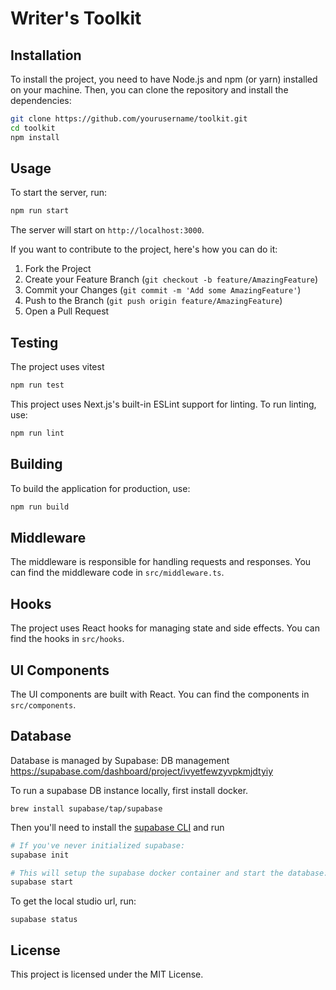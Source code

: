 # Writer's Toolkit

## Installation

To install the project, you need to have Node.js and npm (or yarn) installed on your machine. Then, you can clone the repository and install the dependencies:

```bash
git clone https://github.com/yourusername/toolkit.git
cd toolkit
npm install
```

## Usage

To start the server, run:

```bash
npm run start
```

The server will start on `http://localhost:3000`.

If you want to contribute to the project, here's how you can do it:

1. Fork the Project
2. Create your Feature Branch (`git checkout -b feature/AmazingFeature`)
3. Commit your Changes (`git commit -m 'Add some AmazingFeature'`)
4. Push to the Branch (`git push origin feature/AmazingFeature`)
5. Open a Pull Request

## Testing

The project uses vitest

```bash
npm run test
```

This project uses Next.js's built-in ESLint support for linting. To run linting, use:

```bash
npm run lint
```

## Building

To build the application for production, use:

```bash
npm run build
```

## Middleware

The middleware is responsible for handling requests and responses. You can find the middleware code in `src/middleware.ts`.

## Hooks

The project uses React hooks for managing state and side effects. You can find the hooks in `src/hooks`.

## UI Components

The UI components are built with React. You can find the components in `src/components`.

## Database

Database is managed by Supabase:
DB management https://supabase.com/dashboard/project/ivyetfewzyvpkmjdtyiy

To run a supabase DB instance locally, first install docker.

`brew install supabase/tap/supabase`

Then you'll need to install the [supabase CLI](https://supabase.com/docs/guides/cli) and run

```bash
# If you've never initialized supabase:
supabase init

# This will setup the supabase docker container and start the database:
supabase start
```

To get the local studio url, run:

```
supabase status
```

## License

This project is licensed under the MIT License.
